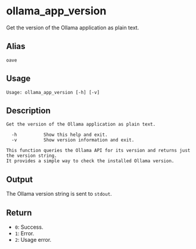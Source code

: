 # ollama_app_version

Get the version of the Ollama application as plain text.

## Alias

`oave`

## Usage
```
Usage: ollama_app_version [-h] [-v]
```

## Description
```
Get the version of the Ollama application as plain text.

  -h          Show this help and exit.
  -v          Show version information and exit.

This function queries the Ollama API for its version and returns just the version string.
It provides a simple way to check the installed Ollama version.
```

## Output
The Ollama version string is sent to `stdout`.

## Return
* `0`: Success.
* `1`: Error.
* `2`: Usage error.
